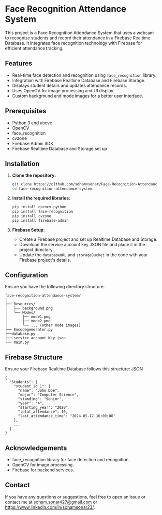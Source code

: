 # Face Recognition Attendance System

This project is a Face Recognition Attendance System that uses a webcam to recognize students and record their attendance in a Firebase Realtime Database. It integrates face recognition technology with Firebase for efficient attendance tracking.

## Features

- Real-time face detection and recognition using `face_recognition` library.
- Integration with Firebase Realtime Database and Firebase Storage.
- Displays student details and updates attendance records.
- Uses OpenCV for image processing and UI display.
- Custom background and mode images for a better user interface.

## Prerequisites

- Python 3 and above
- OpenCV
- face_recognition
- cvzone
- Firebase Admin SDK
- Firebase Realtime Database and Storage set up

## Installation

1. **Clone the repository:**

    ```bash
    git clone https://github.com/sohamvsonar/Face-Recognition-Attendance-System.git
    cd face-recognition-attendance-system
    ```

2. **Install the required libraries:**

    ```bash
    pip install opencv-python
    pip install face-recognition
    pip install cvzone
    pip install firebase-admin
    ```

3. **Firebase Setup:**

    - Create a Firebase project and set up Realtime Database and Storage.
    - Download the service account key JSON file and place it in the project directory.
    - Update the `databaseURL` and `storageBucket` in the code with your Firebase project's details.

## Configuration

Ensure you have the following directory structure:

```plaintext
face-recognition-attendance-system/
│
├── Resources/
│   ├── background.png
│   └── Modes/
│       ├── mode1.png
│       ├── mode2.png
│       └── ... (other mode images)
├── Encodegenerator.py
├──database.py
├── service_account_Key.json
└── main.py
```

## Firebase Structure
Ensure your Firebase Realtime Database follows this structure:
JSON
```
{
  "Students": {
    "student_id_1": {
      "name": "John Doe",
      "major": "Computer Science",
      "standing": "Senior",
      "year": "4",
      "starting_year": "2020",
      "total_attendance": 10,
      "last_attendance_time": "2024-05-17 10:00:00"
    },
    ...
  }
}
```

## Acknowledgements
- face_recognition library for face detection and recognition.
- OpenCV for image processing.
- Firebase for backend services.

## Contact
If you have any questions or suggestions, feel free to open an issue or contact me at soham.sonar427@gmail.com or https://www.linkedin.com/in/sohamsonar23/.
